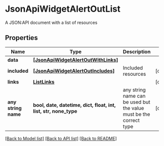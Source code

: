 # JsonApiWidgetAlertOutList

A JSON:API document with a list of resources

## Properties
Name | Type | Description | Notes
------------ | ------------- | ------------- | -------------
**data** | [**[JsonApiWidgetAlertOutWithLinks]**](JsonApiWidgetAlertOutWithLinks.md) |  | 
**included** | [**[JsonApiWidgetAlertOutIncludes]**](JsonApiWidgetAlertOutIncludes.md) | Included resources | [optional] 
**links** | [**ListLinks**](ListLinks.md) |  | [optional] 
**any string name** | **bool, date, datetime, dict, float, int, list, str, none_type** | any string name can be used but the value must be the correct type | [optional]

[[Back to Model list]](../README.md#documentation-for-models) [[Back to API list]](../README.md#documentation-for-api-endpoints) [[Back to README]](../README.md)


